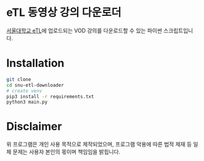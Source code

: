 # eTL 동영상 강의 다운로더

[서울대학교 eTL](etl.snu.ac.kr)에 업로드되는 VOD 강의를 다운로드할 수 있는 파이썬 스크립트입니다.

# Installation

```bash
git clone
cd snu-etl-downloader
# create venv
pip3 install -r requirements.txt
python3 main.py
```

# Disclaimer

위 프로그램은 개인 사용 목적으로 제작되었으며, 프로그램 악용에 따른 법적 제재 등 일체 문제는 사용자 본인의 몫이며 책임임을 밝힙니다.